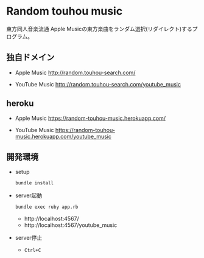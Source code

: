 # Random touhou music

東方同人音楽流通 Apple Musicの東方楽曲をランダム選択(リダイレクト)するプログラム。

## 独自ドメイン

- Apple Music
http://random.touhou-search.com/

- YouTube Music
http://random.touhou-search.com/youtube_music

## heroku

- Apple Music
https://random-touhou-music.herokuapp.com/

- YouTube Music
https://random-touhou-music.herokuapp.com/youtube_music

## 開発環境

- setup
  ```sh
  bundle install
  ```

- server起動
  ```sh
  bundle exec ruby app.rb
  ```
  - http://localhost:4567/
  - http://localhost:4567/youtube_music

- server停止
  - `Ctrl+C`
